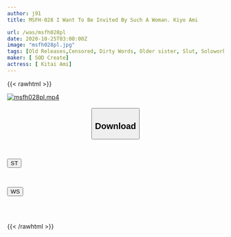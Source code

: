 ```yaml
---
author: j91
title: MSFH-028 I Want To Be Invited By Such A Woman. Kiyo Ami

url: /was/msfh028pl
date: 2020-10-25T03:00:00Z
image: "msfh028pl.jpg"
tags: [Old Releases,Censored, Dirty Words, Older sister, Slut, Solowork]
maker: [ SOD Create]
actress: [ Kitai Ami]
---
```



{{< rawhtml >}}

<div class="video" data-videoid="BaZ8a9YrrlUyeMk">
    <a href="javascript:;">
        <img src="/was/msfh028pl/msfh028pl.jpg" width="WIDTH" height="HEIGHT" alt="msfh028pl.mp4" loading="lazy">
    </a>
</div>

<script type="text/javascript" src="https://j91.asia/asset/on-demand-st.js"></script>

<br>
  <link rel="stylesheet" href="https://j91.asia/asset/bs5.css">
  
  <center>
  <button class="btn btn-primary" type="button" data-bs-toggle="collapse" data-bs-target=".multi-collapse" aria-expanded="false" aria-controls="multiCollapseExample1 multiCollapseExample2"><h2>Download</h2></button></center>
</p>
<div class="row">
  <div class="col">
    <div class="collapse multi-collapse" id="multiCollapseExample1">
      <div class="card card-body">
	      	      <br>
<div class="buttons">  
<p><a href="https://streamtape.to/v/BaZ8a9YrrlUyeMk" target="_blank"><button class="btn-hover color-3"><i class="fa fa-download"></i> ST</button></a></p></div>
    </div>
  </div>
</div>
  <div class="col">
    <div class="collapse multi-collapse" id="multiCollapseExample2">
      <div class="card card-body">
	      <br>
<div class="buttons">
<p><a href="https://wolfstream.tv/b6t2e0kbk1oo" target="_blank"><button class="btn-hover color-8"><i class="fa fa-download"></i> WS</button></a></p></div>
<br><br>
      </div>
    </div>
  </div>
</div>

{{< /rawhtml >}}